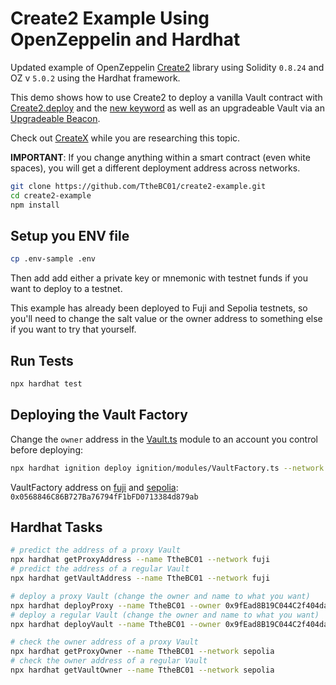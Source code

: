 # Create2 Example Using OpenZeppelin and Hardhat

Updated example of OpenZeppelin [Create2](https://github.com/OpenZeppelin/openzeppelin-contracts/blob/master/contracts/utils/Create2.sol) 
library using Solidity `0.8.24` and OZ v `5.0.2` using the Hardhat framework. 

This demo shows how to use Create2 to deploy a vanilla Vault contract with [Create2.deploy](/contracts/VaultFactory.sol#L32) and the [new keyword](/contracts/VaultFactory.sol#L45) as well as an upgradeable Vault via an [Upgradeable Beacon](/contracts/VaultFactory.sol#L56).

Check out [CreateX](https://createx.rocks/) while you are researching this topic.

**IMPORTANT**: 
If you change anything within a smart contract (even white spaces), you will get a different deployment address across networks. 

```sh
git clone https://github.com/TtheBC01/create2-example.git
cd create2-example
npm install
```

## Setup you ENV file

```sh
cp .env-sample .env
```

Then add add either a private key or mnemonic with testnet funds if you want to deploy to a testnet.

This example has already been deployed to Fuji and Sepolia testnets, so you'll need to change the salt value or the owner address to something else if you want
to try that yourself. 

## Run Tests

```sh
npx hardhat test
```

## Deploying the Vault Factory

Change the `owner` address in the [Vault.ts](/ignition/modules/Vault.ts#L5) module to an account you control before deploying:

```sh
npx hardhat ignition deploy ignition/modules/VaultFactory.ts --network sepolia --strategy create2
```

VaultFactory address on [fuji](https://testnet.snowtrace.io/address/0x0568846C86B727Ba76794fF1bFD0713384d879ab) and [sepolia](https://sepolia.etherscan.io/address/0x0568846C86B727Ba76794fF1bFD0713384d879ab): `0x0568846C86B727Ba76794fF1bFD0713384d879ab`

## Hardhat Tasks

```sh
# predict the address of a proxy Vault
npx hardhat getProxyAddress --name TtheBC01 --network fuji
# predict the address of a regular Vault
npx hardhat getVaultAddress --name TtheBC01 --network fuji

# deploy a proxy Vault (change the owner and name to what you want)
npx hardhat deployProxy --name TtheBC01 --owner 0x9fEad8B19C044C2f404dac38B925Ea16ADaa2954 --network fuji
# deploy a regular Vault (change the owner and name to what you want)
npx hardhat deployVault --name TtheBC01 --owner 0x9fEad8B19C044C2f404dac38B925Ea16ADaa2954 --network fuji

# check the owner address of a proxy Vault
npx hardhat getProxyOwner --name TtheBC01 --network sepolia
# check the owner address of a regular Vault
npx hardhat getVaultOwner --name TtheBC01 --network sepolia
```
